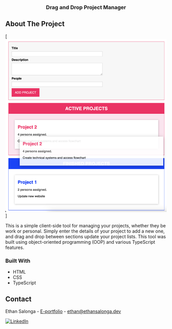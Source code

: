 <a name="readme-top"></a>

<!-- PROJECT LOGO -->
<br />
<div align="center">
  <h3 align="center">Drag and Drop Project Manager</h3>
</div>

<!-- ABOUT THE PROJECT -->

## About The Project

[![product-screenshot]]

This is a simple client-side tool for managing your projects, whether they be work or personal. Simply enter the details of your project to add a new one, and drag and drop between sections update your project lists. This tool was built using object-oriented programming (OOP) and various TypeScript features.

### Built With

- HTML
- CSS
- TypeScript

<!-- CONTACT -->

## Contact

Ethan Salonga - [E-portfolio](https://ethansalonga.dev/) - ethan@ethansalonga.dev

[![LinkedIn][linkedin-shield]][linkedin-url]

<!-- MARKDOWN LINKS & IMAGES -->

[linkedin-shield]: https://img.shields.io/badge/-LinkedIn-black.svg?style=for-the-badge&logo=linkedin&colorB=555
[linkedin-url]: https://www.linkedin.com/in/ethan-salonga/
[product-screenshot]: src/assets/screenshot.png
